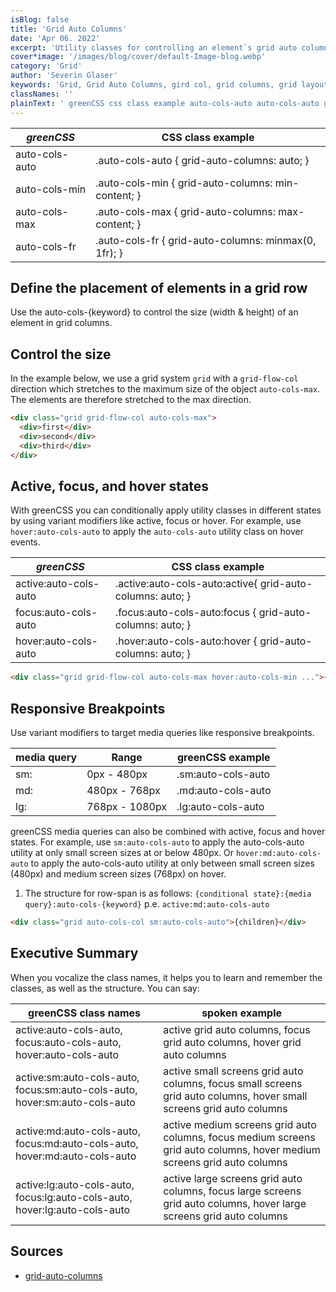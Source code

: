 ```yaml
---
isBlog: false
title: 'Grid Auto Columns'
date: 'Apr 06. 2022'
excerpt: 'Utility classes for controlling an element`s grid auto columns.'
cover*image: '/images/blog/cover/default-Image-blog.webp'
category: 'Grid'
author: 'Severin Glaser'
keywords: 'Grid, Grid Auto Columns, gird col, grid columns, grid layout'
classNames: ''
plainText: ' greenCSS css class example auto-cols-auto auto-cols-auto grid-auto-columns: auto; auto-cols-min auto-cols-min grid-auto-columns: min-content; auto-cols-max auto-cols-max grid-auto-columns: max-content; auto-cols-fr auto-cols-fr grid-auto-columns: minmax 0 1fr ; define the placement of elements in a grid row use the auto-cols keyword to control the size width & height of an element in grid columns control the size in the example below we use a grid system `grid` with a `grid-flow-col` direction which stretches to the maximum size of the object `auto-cols-max` the elements are therefore stretched to the max direction  active focus and hover states with greenCSS you can conditionally apply utility classes in different states by using variant modifiers like active focus or hover for example use `hover:auto-cols-auto` to apply the `auto-cols-auto` utility class on hover events greenCSS css class example active:auto-cols-auto active :auto-cols-auto:active grid-auto-columns: auto; focus:auto-cols-auto focus :auto-cols-auto:focus grid-auto-columns: auto; hover:auto-cols-auto hover :auto-cols-auto:hover grid-auto-columns: auto;  responsive breakpoints use variant modifiers to target media queries like responsive breakpoints media query range greenCSS example sm: 0px 480px sm:auto-cols-auto md: 480px 768px md:auto-cols-auto lg: 768px 1080px lg:auto-cols-auto greenCSS media queries can also be combined with active focus and hover states for example use `sm:auto-cols-auto` to apply the auto-cols-auto utility at only small screen sizes at or below 480px or `hover:md:auto-cols-auto` to apply the auto-cols-auto utility at only between small screen sizes 480px and medium screen sizes 768px on hover 1 the structure for row-span is as follows: ` conditional state : media query :auto-cols keyword ` p e `active:md:auto-cols-auto`  executive summary when you vocalize the class names it helps you to learn and remember the classes as well as the structure you can say: greenCSS class names spoken example active:auto-cols-auto focus:auto-cols-auto hover:auto-cols-auto active grid auto columns focus grid auto columns hover grid auto columns active:sm:auto-cols-auto focus:sm:auto-cols-auto hover:sm:auto-cols-auto active small screens grid auto columns focus small screens grid auto columns hover small screens grid auto columns active:md:auto-cols-auto focus:md:auto-cols-auto hover:md:auto-cols-auto active medium screens grid auto columns focus medium screens grid auto columns hover medium screens grid auto columns active:lg:auto-cols-auto focus:lg:auto-cols-auto hover:lg:auto-cols-auto active large screens grid auto columns focus large screens grid auto columns hover large screens grid auto columns sources grid-auto-columns https: developer mozilla org en-us docs web css grid-auto-columns '
---
```


| _greenCSS_      | CSS class example                                    |
| -------------- | ---------------------------------------------------- |
| auto-cols-auto | .auto-cols-auto { grid-auto-columns: auto; }         |
| auto-cols-min  | .auto-cols-min { grid-auto-columns: min-content; }   |
| auto-cols-max  | .auto-cols-max { grid-auto-columns: max-content; }   |
| auto-cols-fr   | .auto-cols-fr { grid-auto-columns: minmax(0, 1fr); } |

## Define the placement of elements in a grid row

Use the auto-cols-{keyword} to control the size (width & height) of an element in grid columns.

## Control the size

In the example below, we use a grid system `grid` with a `grid-flow-col` direction which stretches to the maximum size of the object `auto-cols-max`. The elements are therefore stretched to the max direction.

```html
<div class="grid grid-flow-col auto-cols-max">
  <div>first</div>
  <div>second</div>
  <div>third</div>
</div>
```

## Active, focus, and hover states

With greenCSS you can conditionally apply utility classes in different states by using variant modifiers like active, focus or hover. For example, use `hover:auto-cols-auto` to apply the `auto-cols-auto` utility class on hover events.

| _greenCSS_             | CSS class example                                          |
| --------------------- | ---------------------------------------------------------- |
| active:auto-cols-auto | .active\:auto-cols-auto:active{ grid-auto-columns: auto; } |
| focus:auto-cols-auto  | .focus\:auto-cols-auto:focus { grid-auto-columns: auto; }  |
| hover:auto-cols-auto  | .hover\:auto-cols-auto:hover { grid-auto-columns: auto; }  |

```html
<div class="grid grid-flow-col auto-cols-max hover:auto-cols-min ...">{children}</div>
```

## Responsive Breakpoints

Use variant modifiers to target media queries like responsive breakpoints.

| media query | Range          | greenCSS example    |
| ----------- | -------------- | ------------------ |
| sm:         | 0px - 480px    | .sm:auto-cols-auto |
| md:         | 480px - 768px  | .md:auto-cols-auto |
| lg:         | 768px - 1080px | .lg:auto-cols-auto |

greenCSS media queries can also be combined with active, focus and hover states. For example, use `sm:auto-cols-auto` to apply the auto-cols-auto utility at only small screen sizes at or below 480px. Or `hover:md:auto-cols-auto` to apply the auto-cols-auto utility at only between small screen sizes (480px) and medium screen sizes (768px) on hover.

1. The structure for row-span is as follows: `{conditional state}:{media query}:auto-cols-{keyword}` p.e. `active:md:auto-cols-auto`

```html
<div class="grid auto-cols-col sm:auto-cols-auto">{children}</div>
```

## Executive Summary

When you vocalize the class names, it helps you to learn and remember the classes, as well as the structure. You can say:

| greenCSS class names                                                        | spoken example                                                                                                          |
| -------------------------------------------------------------------------- | ----------------------------------------------------------------------------------------------------------------------- |
| active:auto-cols-auto, focus:auto-cols-auto, hover:auto-cols-auto          | active grid auto columns, focus grid auto columns, hover grid auto columns                                              |
| active:sm:auto-cols-auto, focus:sm:auto-cols-auto, hover:sm:auto-cols-auto | active small screens grid auto columns, focus small screens grid auto columns, hover small screens grid auto columns    |
| active:md:auto-cols-auto, focus:md:auto-cols-auto, hover:md:auto-cols-auto | active medium screens grid auto columns, focus medium screens grid auto columns, hover medium screens grid auto columns |
| active:lg:auto-cols-auto, focus:lg:auto-cols-auto, hover:lg:auto-cols-auto | active large screens grid auto columns, focus large screens grid auto columns, hover large screens grid auto columns    |

## Sources

- [grid-auto-columns](https://developer.mozilla.org/en-US/docs/Web/CSS/grid-auto-columns)
